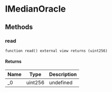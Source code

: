 # IMedianOracle









## Methods

### read

```solidity
function read() external view returns (uint256)
```






#### Returns

| Name | Type | Description |
|---|---|---|
| _0 | uint256 | undefined




